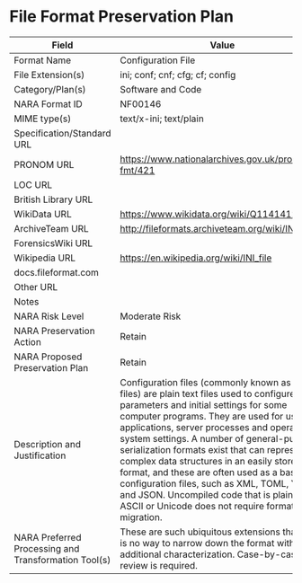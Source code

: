 # File Format Preservation Plan
  | Field | Value |
  | ----------- | ----------- |
  | Format Name | Configuration File | 
| File Extension(s) | ini; conf; cnf; cfg; cf; config | 
| Category/Plan(s) | Software and Code | 
| NARA Format ID | NF00146 | 
| MIME type(s) | text/x-ini; text/plain | 
| Specification/Standard URL |  | 
| PRONOM URL | <https://www.nationalarchives.gov.uk/pronom/x-fmt/421> | 
| LOC URL |  | 
| British Library URL |  | 
| WikiData URL | <https://www.wikidata.org/wiki/Q1141412> | 
| ArchiveTeam URL | <http://fileformats.archiveteam.org/wiki/INI> | 
| ForensicsWiki URL |  | 
| Wikipedia URL | <https://en.wikipedia.org/wiki/INI_file> | 
| docs.fileformat.com |  | 
| Other URL |  | 
| Notes |  | 
| NARA Risk Level | Moderate Risk | 
| NARA Preservation Action | Retain | 
| NARA Proposed Preservation Plan | Retain | 
| Description and Justification | Configuration files (commonly known as config files) are plain text files used to configure the parameters and initial settings for some computer programs. They are used for user applications, server processes and operating system settings. A number of general-purpose serialization formats exist that can represent complex data structures in an easily stored format, and these are often used as a basis for configuration files, such as XML, TOML, YAML and JSON. Uncompiled code that is plain text ASCII or Unicode does not require format migration. | 
| NARA Preferred Processing and Transformation Tool(s) | These are such ubiquitous extensions that there is no way to narrow down the format without additional characterization. Case-by-case review is required. | 
